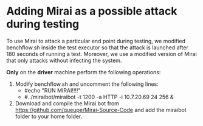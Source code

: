 # Adding Mirai as a possible attack during testing

To use Mirai to attack a particular end point during testing, we modified benchflow.sh inside the test executor so that the attack is launched after 180 seconds of running a test. Moreover, we use a modified version of Mirai that only attacks without infecting the system.

**Only** on the **driver** machine perform the following operations:

1. Modify benchflow.sh and uncomment the following lines:
   - #echo "RUN MIRAI!!!!"
   - #../miraibot/miraibot -t 1200 -a HTTP -i 10.7.20.69 24 256 &
2. Download and compile the Mirai bot from https://github.com/queupe/Mirai-Source-Code and add the miraibot folder to your home folder.

